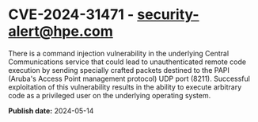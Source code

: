 # CVE-2024-31471 - security-alert@hpe.com

There is a command injection vulnerability in the underlying Central Communications service that could lead to unauthenticated remote code execution by sending specially crafted packets destined to the PAPI (Aruba's Access Point management protocol) UDP port (8211). Successful exploitation of this vulnerability results in the ability to execute arbitrary code as a privileged user on the underlying operating system.



**Publish date:** 2024-05-14

